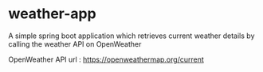 # weather-app
A simple spring boot application which retrieves current weather details by calling the weather API on OpenWeather

OpenWeather API url : https://openweathermap.org/current
